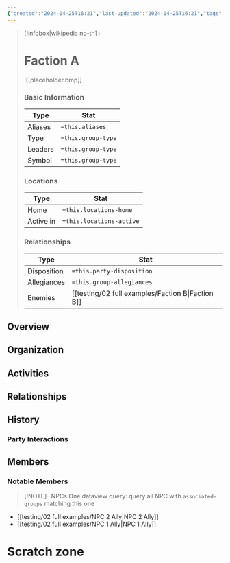 ```yaml
---
{"created":"2024-04-25T16:21","last-updated":"2024-04-25T16:21","tags":["Group/Faction"],"aliases":null,"group-type":null,"group-leaders":null,"group-symbol":null,"locations-home":null,"locations-active":null,"party-disposition":null,"group-allegiances":null,"group-enemies":"[[Faction B]]","publish":true,"note-icon":"faction","templater":["[[template - faction]]"],"path":"testing/02 full examples/Faction A.md","permalink":"/testing/02-full-examples/faction-a/","PassFrontmatter":true}
---
```



> [!infobox|wikipedia no-th]+
> # Faction A
> ![[placeholder.bmp]]
> ### Basic Information
> | Type |  Stat |
> | --- | --- |
> | Aliases | `=this.aliases` |
> | Type | `=this.group-type` |
> | Leaders | `=this.group-type` |
> | Symbol | `=this.group-type` |
> ### Locations
> | Type |  Stat |
> | --- | --- |
> | Home | `=this.locations-home` |
> | Active in | `=this.locations-active` |
> ### Relationships
> | Type |  Stat |
> | --- | --- |
> | Disposition | `=this.party-disposition` |
> | Allegiances | `=this.group-allegiances` |
> | Enemies | [[testing/02 full examples/Faction B\|Faction B]]  |


## Overview


## Organization


## Activities


## Relationships


## History


### Party Interactions

## Members


### Notable Members


> [!NOTE]- NPCs
> One dataview query: query all NPC with `associated-groups` matching this one

- [[testing/02 full examples/NPC 2 Ally\|NPC 2 Ally]]
- [[testing/02 full examples/NPC 1 Ally\|NPC 1 Ally]]


# Scratch zone





